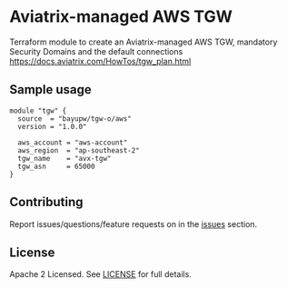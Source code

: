 # Aviatrix-managed AWS TGW

Terraform module to create an Aviatrix-managed AWS TGW, mandatory Security Domains and the default connections
https://docs.aviatrix.com/HowTos/tgw_plan.html

## Sample usage

```hcl
module "tgw" {
  source  = "bayupw/tgw-o/aws"
  version = "1.0.0"

  aws_account = "aws-account"
  aws_region  = "ap-southeast-2"
  tgw_name    = "avx-tgw"
  tgw_asn     = 65000
}
```

## Contributing

Report issues/questions/feature requests on in the [issues](https://github.com/bayupw/terraform-aviatrix-tgw-o/issues/new) section.

## License

Apache 2 Licensed. See [LICENSE](https://github.com/bayupw/terraform-aviatrix-tgw-o/tree/master/LICENSE) for full details.